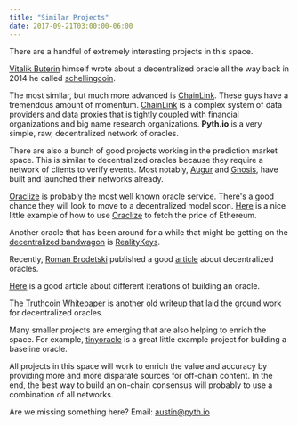 ```yaml
---
title: "Similar Projects"
date: 2017-09-21T03:00:00-06:00
---
```


There are a handful of extremely interesting projects in this space.

[Vitalik Buterin](https://blog.ethereum.org/author/vitalik-buterin/) himself wrote about a decentralized oracle all the way back in 2014 he called [schellingcoin](https://blog.ethereum.org/2014/03/28/schellingcoin-a-minimal-trust-universal-data-feed/).

The most similar, but much more advanced is [ChainLink](https://link.smartcontract.com/). These guys have a tremendous amount of momentum. [ChainLink](https://link.smartcontract.com/) is a complex system of data providers and data proxies that is tightly coupled with financial organizations and big name research organizations. **Pyth.io** is a very simple, raw, decentralized network of oracles.

There are also a bunch of good projects working in the prediction market space. This is similar to decentralized oracles because they require a network of clients to verify events. Most notably, [Augur](https://augur.net/) and [Gnosis](https://gnosis.pm/), have built and launched their networks already.

[Oraclize](http://www.oraclize.it/) is probably the most well known oracle service. There's a good chance they will look to move to a decentralized model soon. [Here](https://ethereumdev.io/getting-data-internet-oraclize/) is a nice little example of how to use [Oraclize](http://www.oraclize.it/) to fetch the price of Ethereum.

Another oracle that has been around for a while that might be getting on the [decentralized bandwagon](https://medium.com/@edmundedgar/snopes-meets-mechanical-turk-announcing-reality-check-a-crowd-sourced-smart-contract-oracle-551d03468177) is [RealityKeys](https://www.realitykeys.com/).

Recently, [Roman Brodetski](https://github.com/RomanBrodetski) published a good [article](https://medium.com/@roman.brodetski/introducing-oracul-decentralized-oracle-data-feed-solution-for-ethereum-5cab1ca8bb64) about decentralized oracles.

[Here](https://medium.com/@mustwin/building-an-oracle-for-an-ethereum-contract-6096d3e39551) is a good article about different iterations of building an oracle.

The [Truthcoin Whitepaper](http://www.truthcoin.info/papers/truthcoin-whitepaper.pdf) is another old writeup that laid the ground work for decentralized oracles.

Many smaller projects are emerging that are also helping to enrich the space. For example, [tinyoracle](https://github.com/axic/tinyoracle) is a great little example project for building a baseline oracle.

All projects in this space will work to enrich the value and accuracy by providing more and more disparate sources for off-chain content. In the end, the best way to build an on-chain consensus will probably to use a combination of all networks.

Are we missing something here? Email: austin@pyth.io


